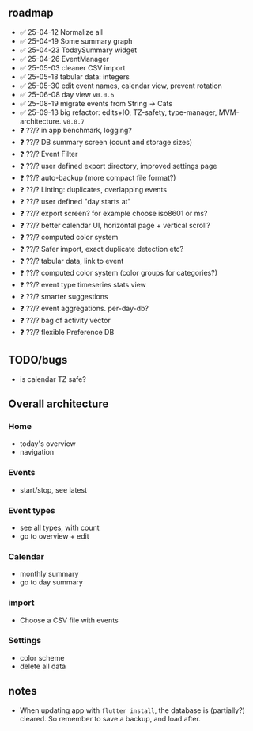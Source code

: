 ## roadmap

- ✅ 25-04-12 Normalize all
- ✅ 25-04-19 Some summary graph
- ✅ 25-04-23 TodaySummary widget
- ✅ 25-04-26 EventManager
- ✅ 25-05-03 cleaner CSV import
- ✅ 25-05-18 tabular data: integers
- ✅ 25-05-30 edit event names, calendar view, prevent rotation
- ✅ 25-06-08 day view `v0.0.6`
- ✅ 25-08-19 migrate events from String -> Cats
- ✅ 25-09-13 big refactor: edits+IO, TZ-safety, type-manager, MVM-architecture. `v0.0.7`
- ❓ ??/? in app benchmark, logging?
- ❓ ??/? DB summary screen (count and storage sizes)
- ❓ ??/? Event Filter
- ❓ ??/? user defined export directory, improved settings page
- ❓ ??/? auto-backup (more compact file format?)
- ❓ ??/? Linting: duplicates, overlapping events
- ❓ ??/? user defined "day starts at"
- ❓ ??/? export screen? for example choose iso8601 or ms?
- ❓ ??/? better calendar UI, horizontal page + vertical scroll?
- ❓ ??/? computed color system
- ❓ ??/? Safer import, exact duplicate detection etc?
- ❓ ??/? tabular data, link to event
- ❓ ??/? computed color system (color groups for categories?)
- ❓ ??/? event type timeseries stats view
- ❓ ??/? smarter suggestions
- ❓ ??/? event aggregations. per-day-db?
- ❓ ??/? bag of activity vector
- ❓ ??/? flexible Preference DB

## TODO/bugs

- is calendar TZ safe?

## Overall architecture

### Home

- today's overview
- navigation

### Events

- start/stop, see latest

### Event types

- see all types, with count
- go to overview + edit

### Calendar

- monthly summary
- go to day summary

### import

- Choose a CSV file with events

### Settings

- color scheme
- delete all data

## notes

- When updating app with `flutter install`, the database is (partially?) cleared. So remember to save a backup, and load after.
